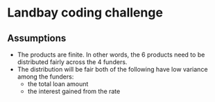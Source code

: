 # Landbay coding challenge

## Assumptions
- The products are finite. In other words, the 6 products need to be distributed fairly across the 4 funders.
- The distribution will be fair both of the following have low variance among the funders:
  - the total loan amount 
  - the interest gained from the rate 